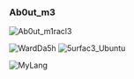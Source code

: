 ### Ab0ut_m3

![Ab0ut_m1racl3](https://rme-status-api.vercel.app/api/?username=ItzMiracleOwO&locale=cn&show_icons=true&bg_color=23272A&title_color=FF73F1&text_color=FFC0CB&icon_color=9B84EE&count_private=true&include_all_commits=true)

![WardDa5h](https://github-readme-stats.vercel.app/api/pin/?username=ItzMiracleOwO&repo=WardDashboard&locale=cn&show_icons=true&bg_color=23272A&title_color=FF73F1&text_color=FFC0CB&icon_color=9B84EE&count_private=true)
![5urfac3_Ubuntu](https://github-readme-stats.vercel.app/api/pin/?username=ItzMiracleOwO&repo=surface-ubuntu&locale=cn&show_icons=true&bg_color=23272A&title_color=FF73F1&text_color=FFC0CB&icon_color=9B84EE&count_private=true)

![MyLang](https://github-readme-stats.vercel.app/api/top-langs/?username=ItzMiracleOwO&locale=cn&show_icons=true&bg_color=23272A&title_color=FFC0CB&text_color=FFC0CB&icon_color=9B84EE&count_private=true&include_all_commits=true)
